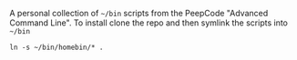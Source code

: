 A personal collection of `~/bin` scripts from the PeepCode "Advanced Command Line".  To install clone the repo and then symlink the scripts into `~/bin`

`ln -s ~/bin/homebin/* .`

